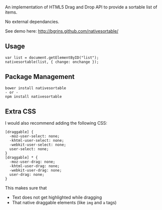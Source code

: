 An implementation of HTML5 Drag and Drop API to provide a sortable list of items.

No external dependancies.

See demo here: http://bgrins.github.com/nativesortable/

## Usage

    var list = document.getElementByID("list");
    nativesortable(list, { change: onchange });

## Package Management

    bower install nativesortable
    - or -
    npm install nativesortable

## Extra CSS

I would also recommend adding the following CSS:

    [draggable] {
      -moz-user-select: none;
      -khtml-user-select: none;
      -webkit-user-select: none;
      user-select: none;
    }
    [draggable] * {
      -moz-user-drag: none;
      -khtml-user-drag: none;
      -webkit-user-drag: none;
      user-drag: none;
    }

This makes sure that

* Text does not get highlighted while dragging
* That native draggable elements (like `img` and `a` tags)
